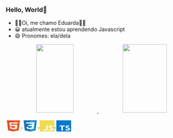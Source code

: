 ### Hello, World👋


- 🐱‍🐉Oi, me chamo Eduarda🐱‍🏍
- 😀 atualmente estou aprendendo Javascript 
- 😄 Pronomes: ela/dela

<div align="center">
  <a href="https://github.com/Eduarda-Maria">
  <img height="180em" width="44%" src="https://github-readme-stats.vercel.app/api?username=eduarda-maria&show_icons=false&theme=radical&include_all_commits=true&count_private=true"/>
  <img height="180em" width="48%"src="https://github-readme-stats.vercel.app/api/top-langs/?username=eduarda-maria&layout=compact&langs_count=7&theme=radical"/>
 
         
</div>
 <div style="display: inline_block"><br>
  <img align="center" alt="Eduarda-HTML" height="30" width="40" src="https://raw.githubusercontent.com/devicons/devicon/master/icons/html5/html5-original.svg">
  <img align="center" alt="Eduarda-CSS" height="30" width="40" src="https://raw.githubusercontent.com/devicons/devicon/master/icons/css3/css3-original.svg">
  <img align="center" alt="Eduarda-Js" height="30" width="40" src="https://raw.githubusercontent.com/devicons/devicon/master/icons/javascript/javascript-plain.svg">
  <img align="center" alt="Eduarda-Ts" height="30" width="40" src="https://raw.githubusercontent.com/devicons/devicon/master/icons/typescript/typescript-plain.svg">
</div>
  
